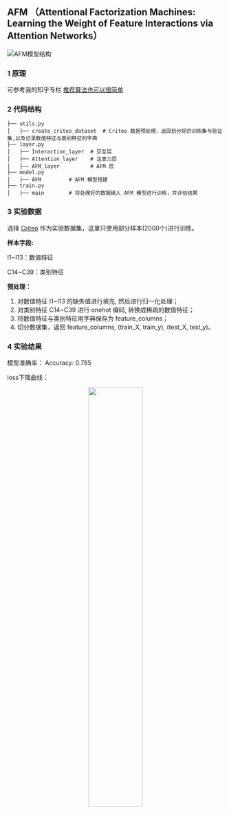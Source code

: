 ## AFM （Attentional Factorization Machines: Learning the Weight of Feature Interactions via Attention Networks）

![AFM模型结构](https://cdn.jsdelivr.net/gh/jc-LeeHub/Recommend-System-tf2.0@master/image/AFM.png)

### 1 原理

可参考我的知乎专栏 [推荐算法也可以很简单](https://www.zhihu.com/column/c_1330637706267734016)

### 2 代码结构

```shell
├── utils.py   
│   ├── create_criteo_dataset  # Criteo 数据预处理，返回划分好的训练集与验证集,以及记录数值特征与类别特征的字典
├── layer.py  
│   ├── Interaction_layer  # 交互层
│   ├── Attention_layer    # 注意力层
│   ├── AFM_layer          # AFM 层
├── model.py  
│   ├── AFM         # AFM 模型搭建
├── train.py 
│   ├── main        # 将处理好的数据输入 AFM 模型进行训练，并评估结果
```

### 3 实验数据

选择 [Criteo](https://github.com/jc-LeeHub/Recommend-System-TF2.0/blob/master/Data/train.txt) 作为实验数据集，这里只使用部分样本(2000个)进行训练。

**样本字段:**

I1~I13：数值特征

C14~C39：类别特征

**预处理：**
1. 对数值特征 I1~I13 的缺失值进行填充, 然后进行归一化处理；
2. 对类别特征 C14~C39 进行 onehot 编码, 转换成稀疏的数值特征；
3. 将数值特征与类别特征用字典保存为 feature_columns；
3. 切分数据集，返回 feature_columns, (train_X, train_y), (test_X, test_y)。

### 4 实验结果

模型准确率： Accuracy: 0.785

loss下降曲线：

<div align=center><img src="https://cdn.jsdelivr.net/gh/jc-LeeHub/Recommend-System-tf2.0@master/image/widedeep_loss.png" width="50%;" style="float:center"/></div>
